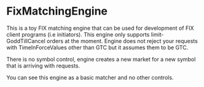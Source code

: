 # FixMatchingEngine

This is a toy FIX matching engine that can be used for development of FIX client programs (i.e initiators). 
This engine only supports limit-GoddTillCancel orders at the moment. Engine does not reject your requests with TimeInForceValues other than GTC
but it assumes them to be GTC.

There is no symbol control, engine creates a new market for a new symbol that is arriving with requests.

You can see this engine as a basic matcher and no other controls.
